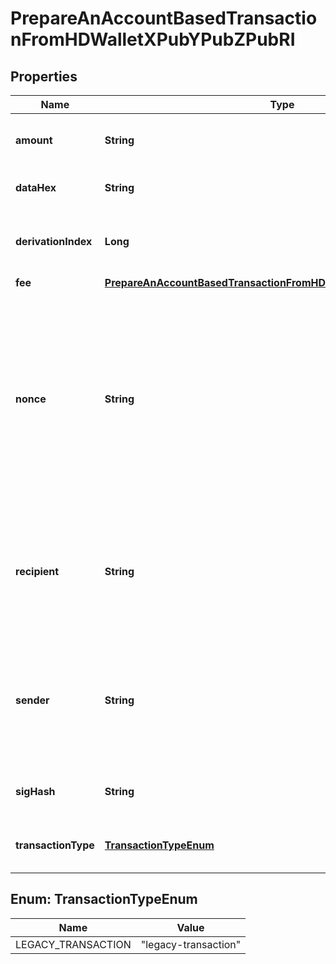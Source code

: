 

# PrepareAnAccountBasedTransactionFromHDWalletXPubYPubZPubRI


## Properties

| Name | Type | Description | Notes |
|------------ | ------------- | ------------- | -------------|
|**amount** | **String** | Representation of the amount of the transaction |  |
|**dataHex** | **String** | Representation of the data in hex value |  |
|**derivationIndex** | **Long** | Representation of the derivation index of the xpub address |  |
|**fee** | [**PrepareAnAccountBasedTransactionFromHDWalletXPubYPubZPubRIFee**](PrepareAnAccountBasedTransactionFromHDWalletXPubYPubZPubRIFee.md) |  |  |
|**nonce** | **String** | Represents the sequential running number for an address, starting from 0 for the first transaction. E.g., if the nonce of a transaction is 10, it would be the 11th transaction sent from the sender&#39;s address. |  |
|**recipient** | **String** | Represents a recipient addresses. In account-based protocols like Ethereum there is only one address in this list. |  |
|**sender** | **String** | Represents a sender address. In account-based protocols like Ethereum there is only one address in this list. |  |
|**sigHash** | **String** | Representation of the hash that should be signed. |  |
|**transactionType** | [**TransactionTypeEnum**](#TransactionTypeEnum) | Representation of the transaction type |  |



## Enum: TransactionTypeEnum

| Name | Value |
|---- | -----|
| LEGACY_TRANSACTION | &quot;legacy-transaction&quot; |



